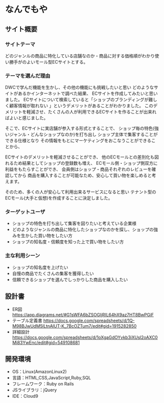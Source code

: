 # なんでもや

## サイト概要


### サイトテーマ
どのジャンルの商品に特化している店舗なのか・商品に対する価格順がわかり使い勝手がのよいモール型ECサイトとする。

### テーマを選んだ理由
DWCで学んだ機能を生かし、その他の機能にも挑戦したいと思い
どのようなサイトがあるかインターネットで調べた結果、
ECサイトを作成してみたいと思いました。
ECサイトについて検索していると「ショップのブランディングが難しく顧客情報が取れない 」というデメリットがあることがわかりました。
このデメリットを軽減させ、たくさんの人が利用できるECサイトを作ることが出来ればよいと感じました。

そこで、ECサイトに実店舗が参入する形式とすることで、
ショップ毎の特色(強いジャンル・どんなショップなのか)を打ち出し
ショップ主体で集客することができる仕様となり
その情報をもとにマーケティングをおこなうことができることから、

ECサイトのデメリットを軽減させることができ、
他のECモールとの差別化も図れるため結果としてショップの登録数も増え、
ECモール側・ショップ側双方に利益をもたらすことができ、
会員側はショップ・商品それぞれのレビューを確認してから
商品を購入することが可能なため、安心して買い物を楽しめると考えます。

そのため、多くの人が安心して利用出来るサービスになると思い
テナント型のECモール(大手と仮想)を作成することに決定しました。

### ターゲットユーザ
- ショップの特色を打ち出して集客を図りたいと考えている企業様
- どのようなジャンルの商品に特化したショップなのかを探し、ショップの強みを生かした買い物をしたい方
- ショップの知名度・信頼度を知った上で買い物をしたい方

### 主な利用シーン
- ショップの知名度を上げたい
- 自慢の商品でたくさんの集客を獲得したい
- 信頼できるショップを選んでしっかりした商品を購入したい


## 設計書
- ER図  https://app.diagrams.net/#G1sWFA6bZSOGIjRIL64hX9az7HT8BwPGiF
- テーブル定義書  https://docs.google.com/spreadsheets/d/1Q-M98BJwUdM5lLtnAlUT-K_7BcOZTum7/edit#gid=1915282850
- 詳細設計  https://docs.google.com/spreadsheets/d/1oXgaGdOYvkb3iXUsl2oAXC0Mi83YwEnc/edit#gid=549108681


## 開発環境
- OS：Linux(AmazonLinux2)
- 言語：HTML,CSS,JavaScript,Ruby,SQL
- フレームワーク：Ruby on Rails
- JSライブラリ：jQuery
- IDE：Cloud9